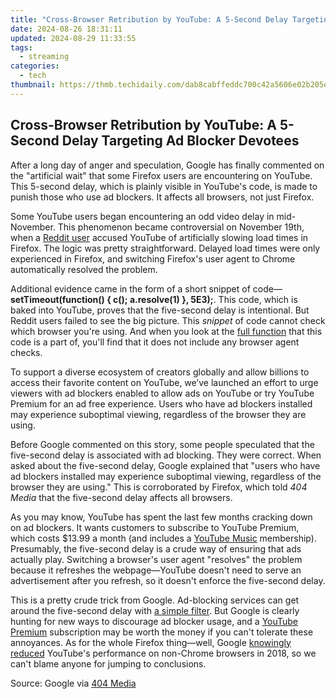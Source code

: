 ```yaml
---
title: "Cross-Browser Retribution by YouTube: A 5-Second Delay Targeting Ad Blocker Devotees"
date: 2024-08-26 18:31:11
updated: 2024-08-29 11:33:55
tags:
  - streaming
categories:
  - tech
thumbnail: https://thmb.techidaily.com/dab8cabffeddc700c42a5606e02b205ea6f1fa907c56db6f2e6e81070455269a.jpg
---
```


## Cross-Browser Retribution by YouTube: A 5-Second Delay Targeting Ad Blocker Devotees

After a long day of anger and speculation, Google has finally commented on the "artificial wait" that some Firefox users are encountering on YouTube. This 5-second delay, which is plainly visible in YouTube's code, is made to punish those who use ad blockers. It affects all browsers, not just Firefox.

 Some YouTube users began encountering an odd video delay in mid-November. This phenomenon became controversial on November 19th, when a [Reddit user](http://www.reddit.com/r/youtube/comments/17z8hsz/youtube%5Fhas%5Fstarted%5Fto%5Fartificially%5Fslow%5Fdown/) accused YouTube of artificially slowing load times in Firefox. The logic was pretty straightforward. Delayed load times were only experienced in Firefox, and switching Firefox's user agent to Chrome automatically resolved the problem.

 Additional evidence came in the form of a short snippet of code—**setTimeout(function() { c(); a.resolve(1) }, 5E3);**. This code, which is baked into YouTube, proves that the five-second delay is intentional. But Reddit users failed to see the big picture. This _snippet_ of code cannot check which browser you're using. And when you look at the [full function](https://twitter.com/adamos9898/status/1726603122439778349) that this code is a part of, you'll find that it does not include any browser agent checks.

 To support a diverse ecosystem of creators globally and allow billions to access their favorite content on YouTube, we’ve launched an effort to urge viewers with ad blockers enabled to allow ads on YouTube or try YouTube Premium for an ad free experience. Users who have ad blockers installed may experience suboptimal viewing, regardless of the browser they are using.

 Before Google commented on this story, some people speculated that the five-second delay is associated with ad blocking. They were correct. When asked about the five-second delay, Google explained that "users who have ad blockers installed may experience suboptimal viewing, regardless of the browser they are using." This is corroborated by Firefox, which told _404 Media_ that the five-second delay affects all browsers.

 As you may know, YouTube has spent the last few months cracking down on ad blockers. It wants customers to subscribe to YouTube Premium, which costs $13.99 a month (and includes a [YouTube Music](https://hardware-help.techidaily.com/enhance-performance-with-a-hid-compliant-mouse-driver-update/) membership). Presumably, the five-second delay is a crude way of ensuring that ads actually play. Switching a browser's user agent "resolves" the problem because it refreshes the webpage—YouTube doesn't need to serve an advertisement after you refresh, so it doesn't enforce the five-second delay.

 This is a pretty crude trick from Google. Ad-blocking services can get around the five-second delay with [a simple filter](https://www.reddit.com/r/uBlockOrigin/comments/17tm9rp/comment/k9i62zu/). But Google is clearly hunting for new ways to discourage ad blocker usage, and a [YouTube Premium](https://www.youtube.com/premium) subscription may be worth the money if you can't tolerate these annoyances. As for the whole Firefox thing—well, Google [knowingly reduced](https://www.cnet.com/tech/services-and-software/mozilla-exec-says-google-slowed-youtube-down-on-non-chrome-browsers/?ref=404media.co) YouTube's performance on non-Chrome browsers in 2018, so we can't blame anyone for jumping to conclusions.

 Source: Google via [404 Media](https://www.404media.co/youtube-says-new-5-second-video-load-delay-is-supposed-to-punish-ad-blockers-not-firefox-users/)

<ins class="adsbygoogle"
     style="display:block"
     data-ad-format="autorelaxed"
     data-ad-client="ca-pub-7571918770474297"
     data-ad-slot="1223367746"></ins>



<ins class="adsbygoogle"
     style="display:block"
     data-ad-client="ca-pub-7571918770474297"
     data-ad-slot="8358498916"
     data-ad-format="auto"
     data-full-width-responsive="true"></ins>
